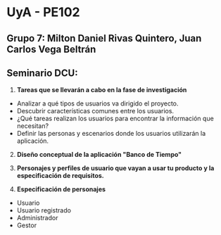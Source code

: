 # UyA - PE102
## Grupo 7: Milton Daniel Rivas Quintero, Juan Carlos Vega Beltrán
## Seminario DCU:  


1. **Tareas que se llevarán a cabo en la fase de investigación** 
  -  Analizar a qué tipos de usuarios va dirigido el proyecto.
  -  Descubrir características comunes entre los usuarios.
  -  ¿Qué tareas realizan los usuarios para encontrar la información que necesitan?
  -  Definir las personas y escenarios donde los usuarios utilizarán la aplicación.


2. **Diseño conceptual de la aplicación "Banco de Tiempo"**



3. **Personajes y perfiles de usuario que vayan a usar tu producto y la especificación de requisitos.**

4. **Especificación de personajes**

  - Usuario
  - Usuario registrado
  - Administrador
  - Gestor
